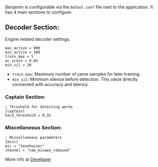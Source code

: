 Benjamin is configurable via the `BaTool.conf` file next to the application. It has 4 main sections to configure:

## Decoder Section:
Engine related decoder settings.

    max_active = 900
    min_active = 200
    train_max = 5
    ac_scale = 0.05
    min_sil = 20

- `train_max`: Maximum number of same samples for later training.
- `min_sil`: Minimum silence before detection. This value directly connected with accuracy and latency.

### Captain Section:

    ; Threshold for detecting words
    [captain]
    hard_threshold = 0.35

### Miscellaneous Section:

    ; Miscellaneous parameters
    [misc]
    mic = "Sennheiser"
    channel = "com_binaee_rebound"

More info at [Developer](https://benjamin-int.github.io)